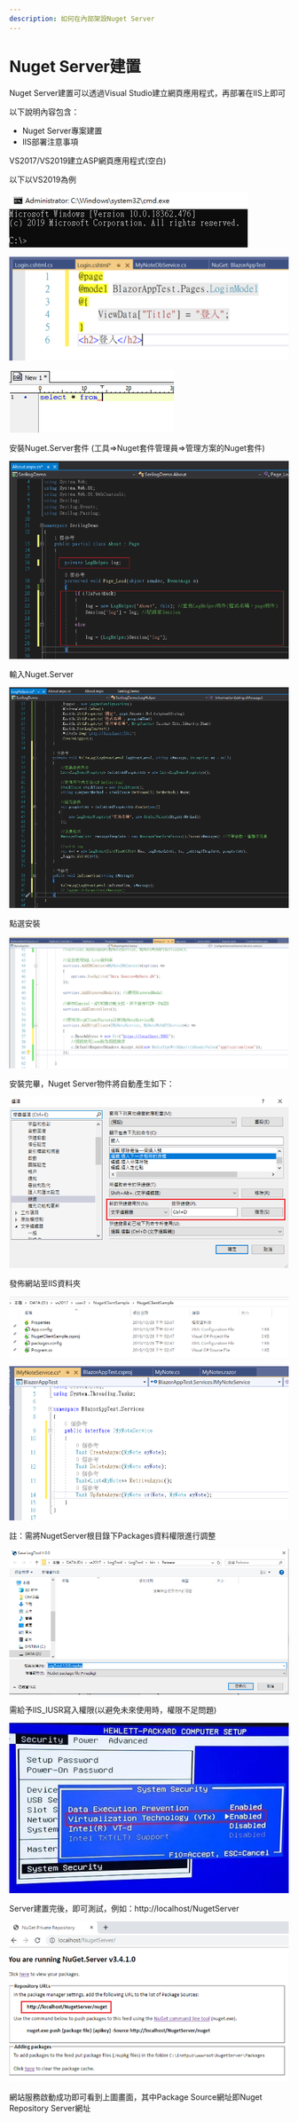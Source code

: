 ```yaml
---
description: 如何在內部架設Nuget Server
---
```


# Nuget Server建置

Nuget Server建置可以透過Visual Studio建立網頁應用程式，再部署在IIS上即可

以下說明內容包含：

* Nuget Server專案建置
* IIS部署注意事項

VS2017/VS2019建立ASP網頁應用程式\(空白\)

以下以VS2019為例

![](../../.gitbook/assets/image%20%2855%29.png)

![](../../.gitbook/assets/image%20%28386%29.png)

![](../../.gitbook/assets/image%20%28256%29.png)

安裝Nuget.Server套件 \(工具=&gt;Nuget套件管理員=&gt;管理方案的Nuget套件\)

![](../../.gitbook/assets/image%20%28291%29.png)

輸入Nuget.Server

![](../../.gitbook/assets/image%20%28242%29.png)

點選安裝

![](../../.gitbook/assets/image%20%28357%29.png)

安裝完畢，Nuget Server物件將自動產生如下：

![](../../.gitbook/assets/image%20%28164%29.png)

發佈網站至IIS資料夾

![](../../.gitbook/assets/image%20%2858%29.png)

![](../../.gitbook/assets/image%20%28365%29.png)

註：需將NugetServer根目錄下Packages資料權限進行調整

![](../../.gitbook/assets/image%20%2899%29.png)

需給予IIS\_IUSR寫入權限\(以避免未來使用時，權限不足問題\)

![](../../.gitbook/assets/image%20%2831%29.png)

Server建置完後，即可測試，例如：http://localhost/NugetServer

![](../../.gitbook/assets/image%20%281%29.png)

網站服務啟動成功即可看到上圖畫面，其中Package Source網址即Nuget Repository Server網址

